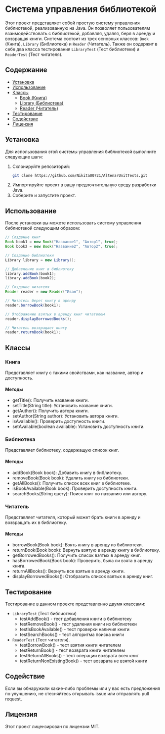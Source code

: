 # Система управления библиотекой

Этот проект представляет собой простую систему управления библиотекой, реализованную на Java. Он позволяет пользователям взаимодействовать с библиотекой, добавляя, удаляя, беря в аренду и возвращая книги. Система состоит из трех основных классов: `Book` (Книга), `Library` (Библиотека) и `Reader` (Читатель). Также он содержит в себе два класса тестирования `LibraryTest` (Тест библиотеки) и `ReaderTest` (Тест читателя).

## Содержание
- [Установка](#установка)
- [Использование](#использование)
- [Классы](#классы)
  - [Book (Книга)](#книга)
  - [Library (Библиотека)](#библиотека)
  - [Reader (Читатель)](#читатель)
- [Тестирование](#тестирование)
- [Содействие](#содействие)
- [Лицензия](#лицензия)

## Установка

Для использования этой системы управления библиотекой выполните следующие шаги:
1. Склонируйте репозиторий:
   ```bash
   git clone https://github.com/Nikita00721/AltenarUnitTests.git
   ```
2. Импортируйте проект в вашу предпочтительную среду разработки Java.
3. Соберите и запустите проект.

## Использование

После установки вы можете использовать систему управления библиотекой следующим образом:
```java
// Создание книг
Book book1 = new Book("Название1", "Автор1", true);
Book book2 = new Book("Название2", "Автор2", true);

// Создание библиотеки
Library library = new Library();

// Добавление книг в библиотеку
library.addBook(book1);
library.addBook(book2);

// Создание читателя
Reader reader = new Reader("Иван");

// Читатель берет книгу в аренду
reader.borrowBook(book1);

// Отображение взятых в аренду книг читателем
reader.displayBorrowedBooks();

// Читатель возвращает книгу
reader.returnBook(book1);
```

## Классы

### Книга
Представляет книгу с такими свойствами, как название, автор и доступность.

#### Методы
- getTitle(): Получить название книги.
- setTitle(String title): Установить название книги.
- getAuthor(): Получить автора книги.
- setAuthor(String author): Установить автора книги.
- isAvailable(): Проверить доступность книги.
- setAvailable(boolean available): Установить доступность книги.

### Библиотека
Представляет библиотеку, содержащую список книг.

#### Методы
- addBook(Book book): Добавить книгу в библиотеку.
- removeBook(Book book): Удалить книгу из библиотеки.
- getAllBooks(): Получить список всех книг в библиотеке.
- isBookAvailable(Book book): Проверить доступность книги.
- searchBooks(String query): Поиск книг по названию или автору.

### Читатель
Представляет читателя, который может брать книги в аренду и возвращать их в библиотеку.

#### Методы
- borrowBook(Book book): Взять книгу в аренду из библиотеки.
- returnBook(Book book): Вернуть взятую в аренду книгу в библиотеку.
- getBorrowedBooks(): Получить список взятых в аренду книг.
- hasBorrowedBook(Book book): Проверить, была ли взята в аренду книга.
- returnAllBooks(): Вернуть все взятые в аренду книги.
- displayBorrowedBooks(): Отобразить список взятых в аренду книг.

## Тестирование

Тестирование в данном проекте представленно двумя классами:
- `LibraryTest` (Тест библиотеки)
  - testAddBook() - тест добавления книги в библиотеку
  - testRemoveBook() - тест удаления книги из библиотеки
  - testIsBookAvailable() - тест проверки наличия книги
  - testSearchBooks() - тест алгоритма поиска книги
- `ReaderTest` (Тест читателя).
  - testBorrowBook() - тест взятия книги читателем
  - testReturnBook() - тест возврата книги читателем
  - testReturnAllBooks() - тест операции возврата всех книг 
  - testReturnNonExistingBook() - тест возврата не взятой книги

## Содействие
Если вы обнаружили какие-либо проблемы или у вас есть предложения по улучшению, не стесняйтесь открывать issue или отправлять pull request.

## Лицензия
Этот проект лицензирован по лицензии MIT.
